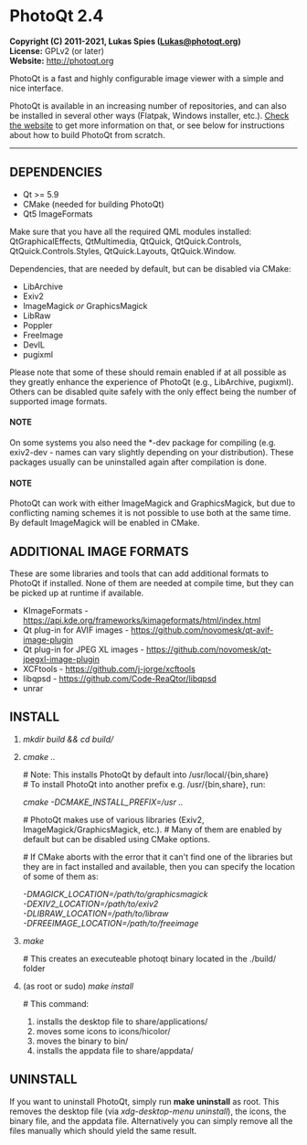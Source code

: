 # PhotoQt 2.4
__Copyright (C) 2011-2021, Lukas Spies (Lukas@photoqt.org)__  
__License:__ GPLv2 (or later)  
__Website:__ http://photoqt.org  

PhotoQt is a fast and highly configurable image viewer with a simple and nice interface.

PhotoQt is available in an increasing number of repositories, and can also be installed in several other ways (Flatpak, Windows installer, etc.). [Check the website](https://photoqt.org/down) to get more information on that, or see below for instructions about how to build PhotoQt from scratch.

***************

## DEPENDENCIES

- Qt >= 5.9
- CMake (needed for building PhotoQt)
- Qt5 ImageFormats

Make sure that you have all the required QML modules installed:  
QtGraphicalEffects, QtMultimedia, QtQuick, QtQuick.Controls, QtQuick.Controls.Styles, QtQuick.Layouts, QtQuick.Window.  

Dependencies, that are needed by default, but can be disabled via CMake:

- LibArchive
- Exiv2
- ImageMagick _or_ GraphicsMagick 
- LibRaw
- Poppler
- FreeImage
- DevIL
- pugixml

Please note that some of these should remain enabled if at all possible as they greatly enhance the experience of PhotoQt (e.g., LibArchive, pugixml). Others can be disabled quite safely with the only effect being the number of supported image formats.

#### NOTE

On some systems you also need the *-dev package for compiling (e.g. exiv2-dev - names can vary slightly depending on your distribution). These packages usually can be uninstalled again after compilation is done.

#### NOTE

PhotoQt can work with either ImageMagick and GraphicsMagick, but due to conflicting naming schemes it is not possible to use both at the same time. By default ImageMagick will be enabled in CMake.

## ADDITIONAL IMAGE FORMATS

These are some libraries and tools that can add additional formats to PhotoQt if installed. None of them are needed at compile time, but they can be picked up at runtime if available.

- KImageFormats - https://api.kde.org/frameworks/kimageformats/html/index.html
- Qt plug-in for AVIF images - https://github.com/novomesk/qt-avif-image-plugin
- Qt plug-in for JPEG XL images - https://github.com/novomesk/qt-jpegxl-image-plugin
- XCFtools - https://github.com/j-jorge/xcftools
- libqpsd - https://github.com/Code-ReaQtor/libqpsd
- unrar

## INSTALL

1. _mkdir build && cd build/_

2. _cmake .._

    \# Note: This installs PhotoQt by default into /usr/local/{bin,share}  
    \# To install PhotoQt into another prefix e.g. /usr/{bin,share}, run:

    _cmake -DCMAKE\_INSTALL\_PREFIX=/usr .._

    \# PhotoQt makes use of various libraries (Exiv2, ImageMagick/GraphicsMagick, etc.).
    \# Many of them are enabled by default but can be disabled using CMake options.

    \# If CMake aborts with the error that it can't find one of the libraries but they are in fact installed and available, then you can specify the location of some of them as:

    _-DMAGICK_LOCATION=/path/to/graphicsmagick_  
    _-DEXIV2_LOCATION=/path/to/exiv2_  
    _-DLIBRAW_LOCATION=/path/to/libraw_  
    _-DFREEIMAGE_LOCATION=/path/to/freeimage_

3. _make_  

    \# This creates an executeable photoqt binary located in the ./build/ folder

4. (as root or sudo) _make install_

    \# This command:  
    1. installs the desktop file to share/applications/  
    2. moves some icons to icons/hicolor/  
    3. moves the binary to bin/
    4. installs the appdata file to share/appdata/

## UNINSTALL

If you want to uninstall PhotoQt, simply run __make uninstall__ as root. This removes the desktop file (via _xdg-desktop-menu uninstall_), the icons, the binary file, and the appdata file. Alternatively you can simply remove all the files manually which should yield the same result.
